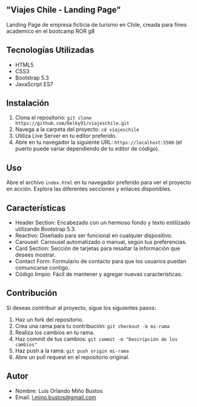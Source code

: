 ## "Viajes Chile - Landing Page"
Landing Page de empresa ficticia de turismo en Chile, creada para fines academico en el bootcamp ROR g8

## Tecnologías Utilizadas

- HTML5
- CSS3
- Bootstrap 5.3
- JavaScript ES7

## Instalación

1. Clona el repositorio: `git clone https://github.com/Delky91/viajeschile.git`
2. Navega a la carpeta del proyecto: `cd viajeschile`
3. Utiliza Live Server en tu editor preferido.
4. Abre en tu navegador la siguiente URL: `https://localhost:5500` (el puerto puede variar dependiendo de tu editor de código).

## Uso

Abre el archivo `index.html` en tu navegador preferido para ver el proyecto en acción. Explora las diferentes secciones y enlaces disponibles.

## Características

- Header Section: Encabezado con un hermoso fondo y texto estilizado utilizando Bootstrap 5.3.
- Reactivo: Diseñado para ser funcional en cualquier dispositivo.
- Carousel: Carrousel automatizado o manual, según tus preferencias.
- Card Section: Sección de tarjetas para resaltar la información que desees mostrar.
- Contact Form: Formulario de contacto para que los usuarios puedan comunicarse contigo.
- Código limpio: Fácil de mantener y agregar nuevas características.

## Contribución

Si deseas contribuir al proyecto, sigue los siguientes pasos:

1. Haz un fork del repositorio.
2. Crea una rama para tu contribución: `git checkout -b mi-rama`
3. Realiza los cambios en tu rama.
4. Haz commit de tus cambios: `git commit -m "Descripción de los cambios"`
5. Haz push a la rama: `git push origin mi-rama`
6. Abre un pull request en el repositorio original.

## Autor

- Nombre: Luis Orlando Miño Bustos
- Email: l.mino.bustos@gmail.com
